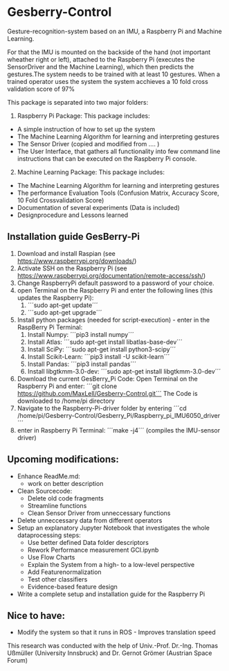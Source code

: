 # Gesberry-Control
Gesture-recognition-system based on an IMU, a Raspberry Pi and Machine Learning. 


For that the IMU is mounted on the backside of the hand (not important wheather right or left),
attached to the Raspberry Pi (executes the SensorDriver and the Machine Learning), which then
predicts the gestures.The system needs to be trained with at least 10 gestures. 
When a trained operator uses the system the system acchieves a 10 fold cross validation score of
97%

This package is separated into two major folders: 
1. Raspberry Pi Package: This package includes:
  - A simple instruction of how to set up the system
  - The Machine Learning Algorithm for learning and interpreting gestures
  - The Sensor Driver (copied and modified from .... )
  - The User Interface, that gathers all functionality into few command line instructions that can be
    executed on the Raspberry Pi console.

2. Machine Learning Package: This package includes:
  - The Machine Learning Algorithm for learning and interpreting gestures
  - The performance Evaluation Tools (Confusion Matrix, Accuracy Score, 10 Fold Crossvalidation Score)
  - Documentation of several experiments (Data is included)
  - Designprocedure and Lessons learned

## Installation guide GesBerry-Pi

1. Download and install Raspian (see https://www.raspberrypi.org/downloads/)
2. Activate SSH on the Raspberry Pi (see https://www.raspberrypi.org/documentation/remote-access/ssh/)
3. Change RaspberryPi default password to a password of your choice. 
4. open Terminal on the Raspberry Pi and enter the following lines (this updates the Raspberry Pi):
	1. ´´´sudo apt-get update´´´
	2. ´´´sudo apt-get upgrade´´´
5. Install python packages (needed for script-execution) - enter in the RaspBerry Pi Terminal:
	1. Install Numpy: ´´´pip3 install numpy´´´
	2. Install Atlas: ´´´sudo apt-get install libatlas-base-dev´´´
	2. Install SciPy: ´´´sudo apt-get install python3-scipy´´´
	3. Install Scikit-Learn: ´´´pip3 install -U scikit-learn´´´
	4. Install Pandas: ´´´pip3 install pandas´´´
	5. Install libgtkmm-3.0-dev: ´´´sudo apt-get install libgtkmm-3.0-dev´´´
6. Download the current GesBerry_Pi Code: Open Terminal on the Raspberry Pi and enter: ´´´git clone https://github.com/MaxLell/Gesberry-Control.git´´´
   The Code is downloaded to /home/pi directory
7. Navigate to the Raspberry-Pi-driver folder by entering ´´´cd /home/pi/Gesberry-Control/Gesberry_Pi/Raspberry_pi_IMU6050_driver´´´
8. enter in Raspberry Pi Terminal: ´´´make -j4´´´ (compiles the IMU-sensor driver)

## Upcoming modifications:
- Enhance ReadMe.md:
    - work on better description
- Clean Sourcecode: 
	- Delete old code fragments
	- Streamline functions
    - Clean Sensor Driver from unneccessary functions
- Delete unneccessary data from different operators
- Setup an explanatory Jupyter Notebook that investigates the whole dataprocessing steps: 
    - Use better defined Data folder descriptors
    - Rework Performance measurement GCI.ipynb
    - Use Flow Charts
    - Explain the System from a high- to a low-level perspective
    - Add Featurenormalization
    - Test other classifiers
    - Evidence-based feature design
- Write a complete setup and installation guide for the Raspberry Pi

## Nice to have:
- Modify the system so that it runs in ROS - Improves translation speed

This research was conducted with the help of Univ.-Prof. Dr.-Ing. Thomas Ußmüller (University Innsbruck) and Dr. Gernot Grömer (Austrian Space Forum)

